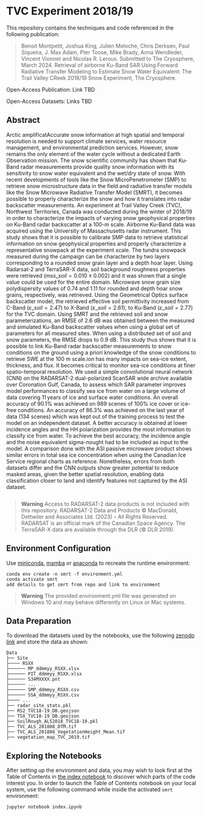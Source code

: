 # TVC Experiment 2018/19

This repository contains the techniques and code referenced in the following publication:


>  Benoit Montpetit, Joshua King, Julien Meloche, Chris Derksen, Paul Siqueira, J. Max Adam, Pter Toose, Mike Brady, Anna Wendleder, Vincent Vionnet and Nicolas R. Lerous. Submitted to The Cryosphere, March 2024. Retrieval of airborne Ku-Band SAR Using Forward Radiative Transfer Modeling to Estimate Snow Water Equivalent: The Trail Valley CReek 2018/19 Snow Experiment, The Cryosphere.


Open-Access Publication: Link TBD

Open-Access Datasets: Links TBD


## Abstract

Arctic amplificatAccurate snow information at high spatial and temporal resolution is needed to support climate services, water resource management, and environmental prediction services. However, snow remains the only element of the water cycle without a dedicated Earth Observation mission. The snow scientific community has shown that Ku-Band radar measurements provide quality snow information with its sensitivity to snow water equivalent and the wet/dry state of snow. With recent developments of tools like the Snow MicroPenetrometer (SMP) to retrieve snow microstructure data in the field and radiative transfer models like the Snow Microwave Radiative Transfer Model (SMRT), it becomes possible to properly characterize the snow and how it translates into radar backscatter measurements. An experiment at Trail Valley Creek (TVC), Northwest Territories, Canada was conducted during the winter of 2018/19 in order to characterize the impacts of varying snow geophysical properties on Ku-Band radar backscatter at a 100-m scale. Airborne Ku-Band data was acquired using the University of Massachusetts radar instrument. This study shows that it is possible to calibrate SMP data to retrieve statistical information on snow geophysical properties and properly characterize a representative snowpack at the experiment scale. The tundra snowpack measured during the campaign can be characterize by two layers corresponding to a rounded snow grain layer and a depth hoar layer. Using Radarsat-2 and TerraSAR-X data, soil background roughness properties were retrieved ($mss\_{soil}=0.010\pm0.002$) and it was shown that a single value could be used for the entire domain. Microwave snow grain size polydispersity values of 0.74 and 1.11 for rounded and depth hoar snow grains, respectively, was retrieved. Using the Geometrical Optics surface backscatter model, the retrieved effective soil permittivity increased from C-Band ($\varepsilon\_{soil}=2.47$) to X-Band ($\varepsilon\_{soil}=2.61$), to Ku-Band ($\varepsilon\_{soil}=2.77$) for the TVC domain. Using SMRT and the retrieved soil and snow parameterizations, an RMSE of 2.6 dB was obtained between the measured and simulated Ku-Band backscatter values when using a global set of parameters for all measured sites. When using a distributed set of soil and snow parameters, the RMSE drops to 0.9 dB. This study thus shows that it is possible to link Ku-Band radar backscatter measurements to snow conditions on the ground using a priori knowledge of the snow conditions to retrieve SWE at the 100 m scale.ion has many impacts on sea-ice extent, thickness, and flux. It becomes critical to monitor sea-ice conditions at finer spatio-temporal resolution. We used a simple convolutional neural network (CNN) on the RADARSAT-2 dual-polarized ScanSAR wide archive available over Coronation Gulf, Canada, to assess which SAR parameter improves model performances to classify sea ice from water on a large volume of data covering 11 years of ice and surface water conditions. An overall accuracy of 90.1% was achieved on 989 scenes of 100% ice cover or ice-free conditions. An accuracy of 86.3% was achieved on the last year of data (134 scenes) which was kept out of the training process to test the model on an independent dataset. A better accuracy is obtained at lower incidence angles and the HH polarization provides the most information to classify ice from water. To achieve the best accuracy, the incidence angle and the noise equivalent sigma-nought had to be included as input to the model. A comparison done with the ASI passive microwave product shows similar errors in total sea ice concentration when using the Canadian Ice Service regional charts as reference. Nonetheless, errors from both datasets differ and the CNN outputs show greater potential to reduce masked areas, given the better spatial resolution, enabling data classification closer to land and identify features not captured by the ASI dataset.

<p align="center">
    <img src="">
</p>

<p align="center">
    <i></i>
</p>

> **Warning**
> Access to RADARSAT-2 data products is not included with this repository. RADARSAT-2 Data and Products © MacDonald, Dettwiler and Associates Ltd. (2023) – All Rights Reserved. RADARSAT is an official mark of the Canadian Space Agency.
> The TerraSAR-X data are available through the DLR (© DLR 2019).

## Environment Configuration

Use [miniconda](https://docs.conda.io/projects/miniconda/en/latest/), [mamba](https://mamba.readthedocs.io/en/latest/) or [anaconda](https://www.anaconda.com/download) to recreate the runtime environment:


```
conda env create -n smrt -f environment.yml
conda activate smrt
add details to get smrt from repo and link to environment
```
> **Warning** 
> The provided environment.yml file was generated on Windows 10 and may behave differently on Linux or Mac systems.

## Data Preparation

To download the datasets used by the notebooks, use the following 
[zenodo link](https://doi.org/10.5281/zenodo.8350643) and store the data as shown:

```
Data
├── Site
├──── RSXX
├────── MP_ddmmyy_RSXX.xlsx
├────── PIT_ddmmyy_RSXX.xlsx
├────── S34MXXXX.pnt
├────── ...
├────── SMP_ddmmyy_RSXX.csv
├────── SSA_ddmmyy_RSXX.csv
├──── ...
├──	radar_site_stats.pkl
├── RS2_TVC18-19_DB.geojson
├── TSX_TVC18-19_DB.geojson
├── SoilRough_ALS2018_TVC18-19.pkl
├── TVC_ALS_201808_DTM.tif
├── TVC_ALS_201808_VegetationHeight_Mean.tif
├── vegetation_map_TVC_2019.tif
```


## Exploring the Notebooks

After setting up the environment and data, you may wish to look first at the Table of Contents in [the index notebook](./index.ipynb) to discover which parts of the code interest you. In order to launch the Table of Contents notebook on your local system, use the following command while inside the activated `smrt` environment:

```
jupyter notebook index.ipynb
```
